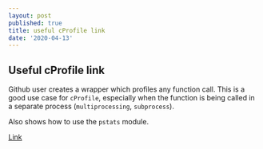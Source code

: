 ```yaml
---
layout: post
published: true
title: useful cProfile link
date: '2020-04-13'
---
```

## Useful cProfile link

Github user creates a wrapper which profiles any function call. This is a good use case for `cProfile`, especially when the function is being called in a separate process (`multiprocessing`, `subprocess`).

Also shows how to use the `pstats` module. 

[Link](https://gist.github.com/un33k/6134293)
